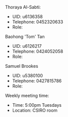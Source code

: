 Thoraya Al-Sabti:
* UID: u6136358
* Telephone: 0452320633
* Role:

Baohong 'Tom' Tan
* UID: u6126217
* Telephone: 0424052058
* Role:

Samuel Brookes
* UID: u5380100
* Telephone: 0427815786
* Role:

Weekly meeting time:
* Time: 5:00pm Tuesdays
* Location: CSIRO room